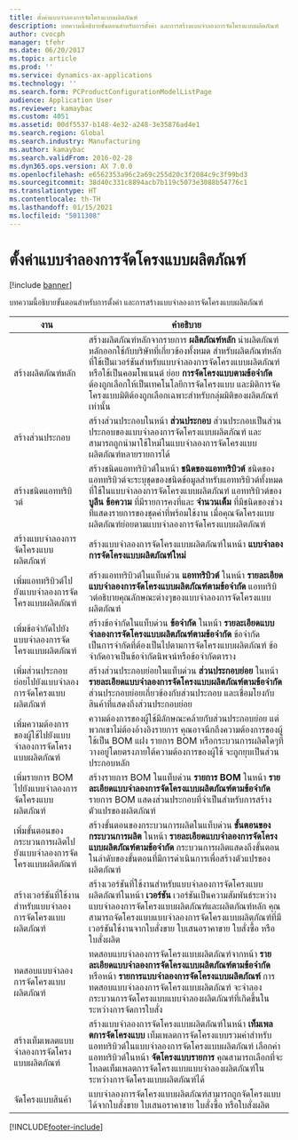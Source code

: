 ```yaml
---
title: ตั้งค่าแบบจำลองการจัดโครงแบบผลิตภัณฑ์
description: บทความนี้อธิบายขั้นตอนสำหรับการตั้งค่า และการสร้างแบบจำลองการจัดโครงแบบผลิตภัณฑ์
author: cvocph
manager: tfehr
ms.date: 06/20/2017
ms.topic: article
ms.prod: ''
ms.service: dynamics-ax-applications
ms.technology: ''
ms.search.form: PCProductConfigurationModelListPage
audience: Application User
ms.reviewer: kamaybac
ms.custom: 4051
ms.assetid: 00df5537-b148-4e32-a248-3e35876ad4e1
ms.search.region: Global
ms.search.industry: Manufacturing
ms.author: kamaybac
ms.search.validFrom: 2016-02-28
ms.dyn365.ops.version: AX 7.0.0
ms.openlocfilehash: e6562353a96c2a69c255d20c3f2084c9c3f99bd3
ms.sourcegitcommit: 38d40c331c8894acb7b119c5073e3088b54776c1
ms.translationtype: HT
ms.contentlocale: th-TH
ms.lasthandoff: 01/15/2021
ms.locfileid: "5011308"
---
```

# <a name="set-up-a-product-configuration-model"></a>ตั้งค่าแบบจำลองการจัดโครงแบบผลิตภัณฑ์

[!include [banner](../includes/banner.md)]

บทความนี้อธิบายขั้นตอนสำหรับการตั้งค่า และการสร้างแบบจำลองการจัดโครงแบบผลิตภัณฑ์

| งาน                                                        | คำอธิบาย                                                                                                                                                                                                                                                                                                                                                                                        |
|-------------------------------------------------------------|----------------------------------------------------------------------------------------------------------------------------------------------------------------------------------------------------------------------------------------------------------------------------------------------------------------------------------------------------------------------------------------------------|
| สร้างผลิตภัณฑ์หลัก                                    | สร้างผลิตภัณฑ์หลักจากรายการ **ผลิตภัณฑ์หลัก** นำผลิตภัณฑ์หลักออกใช้กับบริษัทที่เกี่ยวข้องทั้งหมด สำหรับผลิตภัณฑ์หลักที่ใช้เป็นเวอร์ชันสำหรับแบบจำลองการจัดโครงแบบผลิตภัณฑ์หรือใช้เป็นคอมโพเนนต์ ย่อย **การจัดโครงแบบตามข้อจำกัด** ต้องถูกเลือกให้เป็นเทคโนโลยีการจัดโครงแบบ และมิติการจัดโครงแบบมิติต้องถูกเลือกเฉพาะสำหรับกลุ่มมิติของผลิตภัณฑ์เท่านั้น |
| สร้างส่วนประกอบ                                          | สร้างส่วนประกอบในหน้า **ส่วนประกอบ** ส่วนประกอบเป็นส่วนประกอบของแบบจำลองการจัดโครงแบบผลิตภัณฑ์ และสามารถถูกนำมาใช้ใหม่ในแบบจำลองการจัดโครงแบบผลิตภัณฑ์หลายรายการได้                                                                                                                                                                                                                      |
| สร้างชนิดแอททริบิวต์                                     | สร้างชนิดแอททริบิวต์ในหน้า **ชนิดของแอททริบิวต์** ชนิดของแอททริบิวต์จะระบุชุดของชนิดข้อมูลสำหรับแอททริบิวต์ทั้งหมดที่ใช้ในแบบจำลองการจัดโครงแบบผลิตภัณฑ์ แอททริบิวต์ของ **บูลีน** **ข้อความ** ที่มีรายการคงที่และ **จำนวนเต็ม** ที่มีชนิดของช่วงที่แสดงรายการของชุดค่าที่พร้อมใช้งาน เมื่อคุณจัดโครงแบบผลิตภัณฑ์ย่อยตามแบบจำลองการจัดโครงแบบผลิตภัณฑ์       |
| สร้างแบบจำลองการจัดโครงแบบผลิตภัณฑ์                       | สร้างแบบจำลองการจัดโครงแบบผลิตภัณฑ์ในหน้า **แบบจำลองการจัดโครงแบบผลิตภัณฑ์ใหม่**                                                                                                                                                                                                                                                                                                              |
| เพิ่มแอททริบิวต์ไปยังแบบจำลองการจัดโครงแบบผลิตภัณฑ์            | สร้างแอททริบิวต์ในแท็บด่วน **แอททริบิวต์** ในหน้า **รายละเอียดแบบจำลองการจัดโครงแบบผลิตภัณฑ์ตามข้อจำกัด** แอททริบิวต์อธิบายคุณลักษณะต่างๆของแบบจำลองการจัดโครงแบบผลิตภัณฑ์                                                                                                                                                                                                       |
| เพิ่มข้อจำกัดไปยังแบบจำลองการจัดโครงแบบผลิตภัณฑ์           | สร้างข้อจำกัดในแท็บด่วน **ข้อจำกัด** ในหน้า **รายละเอียดแบบจำลองการจัดโครงแบบผลิตภัณฑ์ตามข้อจำกัด** ข้อจำกัดเป็นการจำกัดที่ต้องเป็นไปตามการจัดโครงแบบผลิตภัณฑ์ ข้อจำกัดอาจเป็นข้อจำกัดนิพจน์หรือข้อจำกัดตาราง                                                                                                                                 |
| เพิ่มส่วนประกอบย่อยไปยังแบบจำลองการจัดโครงแบบผลิตภัณฑ์         | สร้างส่วนประกอบย่อยในแท็บด่วน **ส่วนประกอบย่อย** ในหน้า **รายละเอียดแบบจำลองการจัดโครงแบบผลิตภัณฑ์ตามข้อจำกัด** ส่วนประกอบย่อยเกี่ยวข้องกับส่วนประกอบ และเชื่อมโยงกับสินค้าที่แสดงถึงส่วนประกอบย่อย                                                                                                                                                                       |
| เพิ่มความต้องการของผู้ใช้ไปยังแบบจำลองการจัดโครงแบบผลิตภัณฑ์     | ความต้องการของผู้ใช้มีลักษณะคล้ายกับส่วนประกอบย่อย แต่พวกเขาไม่ต้องอ้างอิงรายการ คุณอาจนึกถึงความต้องการของผู้ใช้เป็น BOM แฝง รายการ BOM หรือกระบวนการผลิตใดๆที่วางอยู่โดยตรงภายใต้ความต้องการของผู้ใช้ จะถูกยุบเป็นส่วนประกอบหลัก                                                                                                                       |
| เพิ่มรายการ BOM ไปยังแบบจำลองการจัดโครงแบบผลิตภัณฑ์             | สร้างรายการ BOM ในแท็บด่วน **รายการ BOM** ในหน้า **รายละเอียดแบบจำลองการจัดโครงแบบผลิตภัณฑ์ตามข้อจำกัด** รายการ BOM แสดงส่วนประกอบที่จำเป็นสำหรับการสร้างตัวแปรของผลิตภัณฑ์                                                                                                                                                                                                 |
| เพิ่มขั้นตอนของกระบวนการผลิตไปยังแบบจำลองการจัดโครงแบบผลิตภัณฑ์      | สร้างขั้นตอนของกระบวนการผลิตในแท็บด่วน **ขั้นตอนของกระบวนการผลิต** ในหน้า **รายละเอียดแบบจำลองการจัดโครงแบบผลิตภัณฑ์ตามข้อจำกัด** กระบวนการผลิตแสดงถึงขั้นตอนในลำดับของขั้นตอนที่มีการดำเนินการเพื่อสร้างตัวแปรของผลิตภัณฑ์                                                                                                                                                    |
| สร้างเวอร์ชันที่ใช้งานสำหรับแบบจำลองการจัดโครงแบบผลิตภัณฑ์ | สร้างเวอร์ชันที่ใช้งานสำหรับแบบจำลองการจัดโครงแบบผลิตภัณฑ์ในหน้า **เวอร์ชัน** เวอร์ชันเป็นความสัมพันธ์ระหว่างแบบจำลองการจัดโครงแบบผลิตภัณฑ์และผลิตภัณฑ์หลัก คุณสามารถจัดโครงแบบแบบจำลองการจัดโครงแบบผลิตภัณฑ์ที่มีเวอร์ชันใช้งานจากใบสั่งขาย ใบเสนอราคาขาย ใบสั่งซื้อ หรือใบสั่งผลิต                                                               |
| ทดสอบแบบจำลองการจัดโครงแบบผลิตภัณฑ์                         | ทดสอบแบบจำลองการจัดโครงแบบผลิตภัณฑ์จากหน้า **รายละเอียดแบบจำลองการจัดโครงแบบผลิตภัณฑ์ตามข้อจำกัด** หรือหน้า **รายการแบบจำลองการจัดโครงแบบผลิตภัณฑ์** การทดสอบแบบจำลองการจัดโครงแบบผลิตภัณฑ์ จะจำลองกระบวนการจัดโครงแบบแบบจำลองผลิตภัณฑ์ที่เกิดขึ้นในระหว่างการจัดการใบสั่ง                                                                                                |
| สร้างเท็มเพลตแบบจำลองการจัดโครงแบบผลิตภัณฑ์                | สร้างแบบจำลองการจัดโครงแบบผลิตภัณฑ์ในหน้า **เท็มเพลตการจัดโครงแบบ** เท็มเพลตการจัดโครงแบบรวมค่าสำหรับแอททริบิวต์ในแบบจำลองการจัดโครงแบบผลิตภัณฑ์ เลือกค่าแอททริบิวต์ในหน้า **จัดโครงแบบรายการ** คุณสามารถเลือกที่จะโหลดเท็มเพลตการจัดโครงแบบแบบจำลองผลิตภัณฑ์ในระหว่างการจัดโครงแบบผลิตภัณฑ์ได้                                                   |
| จัดโครงแบบสินค้า                                          | แบบจำลองการจัดโครงแบบผลิตภัณฑ์สามารถถูกจัดโครงแบบได้จากใบสั่งขาย ใบเสนอราคาขาย ใบสั่งซื้อ หรือใบสั่งผลิต                                                                                                                                                                                                                                                                           |







[!INCLUDE[footer-include](../../includes/footer-banner.md)]